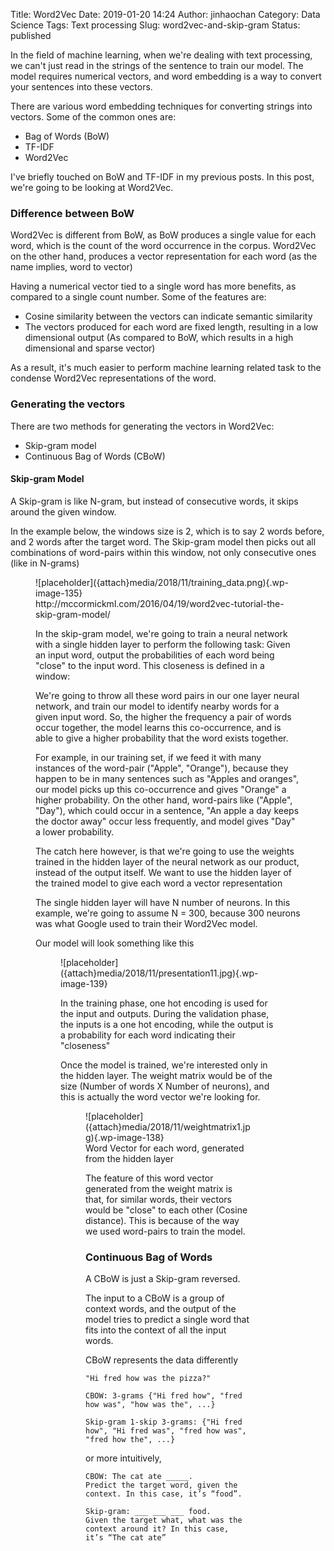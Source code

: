 Title: Word2Vec
Date: 2019-01-20 14:24
Author: jinhaochan
Category: Data Science
Tags: Text processing
Slug: word2vec-and-skip-gram
Status: published

<!-- wp:paragraph -->

In the field of machine learning, when we're dealing with text processing, we can't just read in the strings of the sentence to train our model. The model requires numerical vectors, and word embedding is a way to convert your sentences into these vectors.

<!-- /wp:paragraph -->

<!-- wp:paragraph -->

There are various word embedding techniques for converting strings into vectors. Some of the common ones are:

<!-- /wp:paragraph -->

<!-- wp:list -->

-   Bag of Words (BoW)
-   TF-IDF
-   Word2Vec

<!-- /wp:list -->

<!-- wp:paragraph -->

I've briefly touched on BoW and TF-IDF in my previous posts. In this post, we're going to be looking at Word2Vec.

<!-- /wp:paragraph -->

<!-- wp:heading {"level":3} -->

### Difference between BoW

<!-- /wp:heading -->

<!-- wp:paragraph -->

Word2Vec is different from BoW, as BoW produces a single value for each word, which is the count of the word occurrence in the corpus. Word2Vec on the other hand, produces a vector representation for each word (as the name implies, word to vector)

<!-- /wp:paragraph -->

<!-- wp:paragraph -->

Having a numerical vector tied to a single word has more benefits, as compared to a single count number. Some of the features are:

<!-- /wp:paragraph -->

<!-- wp:list -->

-   Cosine similarity between the vectors can indicate semantic similarity
-   The vectors produced for each word are fixed length, resulting in a low dimensional output (As compared to BoW, which results in a high dimensional and sparse vector)

<!-- /wp:list -->

<!-- wp:paragraph -->

As a result, it's much easier to perform machine learning related task to the condense Word2Vec representations of the word.

<!-- /wp:paragraph -->

<!-- wp:heading {"level":3} -->

### Generating the vectors

<!-- /wp:heading -->

<!-- wp:paragraph -->

There are two methods for generating the vectors in Word2Vec:

<!-- /wp:paragraph -->

<!-- wp:list -->

-   Skip-gram model
-   Continuous Bag of Words (CBoW)

<!-- /wp:list -->

<!-- wp:heading {"level":4} -->

#### Skip-gram Model

<!-- /wp:heading -->

<!-- wp:paragraph -->

A Skip-gram is like N-gram, but instead of consecutive words, it skips around the given window.

<!-- /wp:paragraph -->

<!-- wp:paragraph -->

In the example below, the windows size is 2, which is to say 2 words before, and 2 words after the target word. The Skip-gram model then picks out all combinations of word-pairs within this window, not only consecutive ones (like in N-grams)

<!-- /wp:paragraph -->

<!-- wp:image {"id":135} -->

<figure class="wp-block-image">
![placeholder]({attach}media/2018/11/training_data.png){.wp-image-135}  

<figcaption>
http://mccormickml.com/2016/04/19/word2vec-tutorial-the-skip-gram-model/

</figcaption>

<!-- /wp:image -->

<!-- wp:paragraph -->

In the skip-gram model, we're going to train a neural network  with a single hidden layer to perform the following task: Given an input word, output the probabilities of each word being "close" to the input word. This closeness is defined in a window:

<!-- /wp:paragraph -->

<!-- wp:paragraph -->

We're going to throw all these word pairs in our one layer neural network, and train our model to identify nearby words for a given input word. So, the higher the frequency a pair of words occur together, the model learns this co-occurrence, and is able to give a higher probability that the word exists together.

<!-- /wp:paragraph -->

<!-- wp:paragraph -->

For example, in our training set, if we feed it with many instances of the word-pair ("Apple", "Orange"), because they happen to be in many sentences such as "Apples and oranges", our model picks up this co-occurrence and gives "Orange" a higher probability. On the other hand, word-pairs like ("Apple", "Day"), which could occur in a sentence, "An apple a day keeps the doctor away" occur less frequently, and model gives "Day" a lower probability.

<!-- /wp:paragraph -->

<!-- wp:paragraph -->

The catch here however, is that we're going to use the weights trained in the hidden layer of the neural network as our product, instead of the output itself. We want to use the hidden layer of the trained model to give each word a vector representation

<!-- /wp:paragraph -->

<!-- wp:paragraph -->

The single hidden layer will have N number of neurons. In this example, we're going to assume N = 300, because 300 neurons was what Google used to train their Word2Vec model.

<!-- /wp:paragraph -->

<!-- wp:paragraph -->

Our model will look something like this

<!-- /wp:paragraph -->

<!-- wp:image {"id":139} -->

<figure class="wp-block-image">
![placeholder]({attach}media/2018/11/presentation11.jpg){.wp-image-139}


<!-- /wp:image -->

<!-- wp:paragraph -->

In the training phase, one hot encoding is used for the input and outputs. During the validation phase, the inputs is a one hot encoding, while the output is a probability for each word indicating their "closeness"

<!-- /wp:paragraph -->

<!-- wp:paragraph -->

Once the model is trained, we're interested only in the hidden layer. The weight matrix would be of the size (Number of words X Number of neurons), and this is actually the word vector we're looking for.

<!-- /wp:paragraph -->

<!-- wp:image {"id":138} -->

<figure class="wp-block-image">
![placeholder]({attach}media/2018/11/weightmatrix1.jpg){.wp-image-138}  

<figcaption>
Word Vector for each word, generated from the hidden layer  

</figcaption>

<!-- /wp:image -->

<!-- wp:paragraph -->

The feature of this word vector generated from the weight matrix is that, for similar words, their vectors would be "close" to each other (Cosine distance). This is because of the way we used word-pairs to train the model.

<!-- /wp:paragraph -->

<!-- wp:heading {"level":3} -->

### Continuous Bag of Words

<!-- /wp:heading -->

<!-- wp:paragraph -->

A CBoW is just a Skip-gram reversed.

<!-- /wp:paragraph -->

<!-- wp:paragraph -->

The input to a CBoW is a group of context words, and the output of the model tries to predict a single word that fits into the context of all the input words.

<!-- /wp:paragraph -->

<!-- wp:paragraph -->

CBoW represents the data differently

<!-- /wp:paragraph -->

<!-- wp:code -->

``` {.wp-block-code}
"Hi fred how was the pizza?"

CBOW: 3-grams {"Hi fred how", "fred how was", "how was the", ...}

Skip-gram 1-skip 3-grams: {"Hi fred how", "Hi fred was", "fred how was", "fred how the", ...}
```

<!-- /wp:code -->

<!-- wp:paragraph -->

or more intuitively, 

<!-- /wp:paragraph -->

<!-- wp:code -->

``` {.wp-block-code}
CBOW: The cat ate _____. 
Predict the target word, given the context. In this case, it’s “food”.

Skip-gram: ___ ___ ___ food.
Given the target what, what was the context around it? In this case, it’s “The cat ate”
```

<!-- /wp:code -->
